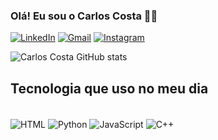 
### Olá! Eu sou o Carlos Costa ✌🏾

[![LinkedIn](https://img.shields.io/badge/LinkedIn-0077B5?style=for-the-badge&logo=linkedin&logoColor=white)](https://www.linkedin.com/in/jos%C3%A9carlos97/)
[![Gmail](https://img.shields.io/badge/Gmail-D14836?style=for-the-badge&logo=gmail&logoColor=white)](https://mail.google.com/mail/u/0/?tab=rm&ogbl#inbox)
[![Instagram](https://img.shields.io/badge/Instagram-E4405F?style=for-the-badge&logo=instagram&logoColor=white)](https://www.instagram.com/costacarlos97/)

![Carlos Costa GitHub stats](https://github-readme-stats.vercel.app/api?username=costacarlos23_icons=true&theme=radical)

## Tecnologia que uso no meu dia

<div style="display: inline_block"><br>
    <img align="center" aLt="HTML" src="https://img.shields.io/badge/HTML-239120?style=for-the-badge&logo=html5&logoColor=white">
    <img align="center" aLt="Python" src="https://img.shields.io/badge/Python-3776AB?style=for-the-badge&logo=python&logoColor=white">
    <img align="center" aLt="JavaScript" src="https://img.shields.io/badge/JavaScript-F7DF1E?style=for-the-badge&logo=javascript&logoColor=black">
    <img align="center" aLt="C++" src="https://img.shields.io/badge/C%2B%2B-00599C?style=for-the-badge&logo=c%2B%2B&logoColor=white">
<div>

